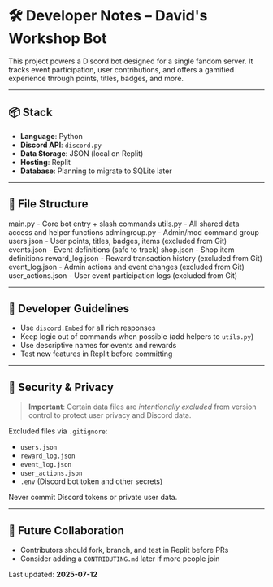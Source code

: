 # 🛠️ Developer Notes – David's Workshop Bot

This project powers a Discord bot designed for a single fandom server. It tracks event participation, user contributions, and offers a gamified experience through points, titles, badges, and more.

---

## 📦 Stack

- **Language**: Python
- **Discord API**: `discord.py`
- **Data Storage**: JSON (local on Replit)
- **Hosting**: Replit
- **Database**: Planning to migrate to SQLite later

---

## 🧱 File Structure

main.py - Core bot entry + slash commands
utils.py - All shared data access and helper functions
admingroup.py - Admin/mod command group
users.json - User points, titles, badges, items (excluded from Git)
events.json - Event definitions (safe to track)
shop.json - Shop item definitions
reward_log.json - Reward transaction history (excluded from Git)
event_log.json - Admin actions and event changes (excluded from Git)
user_actions.json - User event participation logs (excluded from Git)

---

## 🧰 Developer Guidelines

- Use `discord.Embed` for all rich responses
- Keep logic out of commands when possible (add helpers to `utils.py`)
- Use descriptive names for events and rewards
- Test new features in Replit before committing

---

## 🔐 Security & Privacy

> **Important**: Certain data files are *intentionally excluded* from version control to protect user privacy and Discord data.

Excluded files via `.gitignore`:
- `users.json`
- `reward_log.json`
- `event_log.json`
- `user_actions.json`
- `.env` (Discord bot token and other secrets)

Never commit Discord tokens or private user data.

---

## 👥 Future Collaboration

- Contributors should fork, branch, and test in Replit before PRs
- Consider adding a `CONTRIBUTING.md` later if more people join

Last updated: **2025-07-12**
